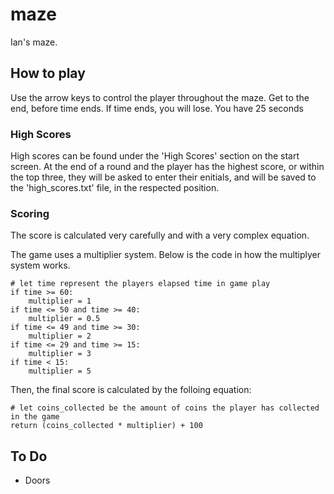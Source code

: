 # maze
Ian's maze.


## How to play
Use the arrow keys to control the player throughout the maze. Get to the end, before time ends.
If time ends, you will lose.
You have 25 seconds

### High Scores

High scores can be found under the 'High Scores' section on the start screen.
At the end of a round and the player has the highest score, or within the top three, they will be asked to enter their enitials, and will be saved to the 'high_scores.txt' file, in the respected position.

### Scoring

The score is calculated very carefully and with a very complex equation.

The game uses a multiplier system. Below is the code in how the multiplyer system works.

    # let time represent the players elapsed time in game play
    if time >= 60:
        multiplier = 1
    if time <= 50 and time >= 40:
        multiplier = 0.5
    if time <= 49 and time >= 30:
        multiplier = 2
    if time <= 29 and time >= 15:
        multiplier = 3
    if time < 15:
        multiplier = 5

Then, the final score is calculated by the folloing equation:

    # let coins_collected be the amount of coins the player has collected in the game
    return (coins_collected * multiplier) + 100


## To Do

* Doors
